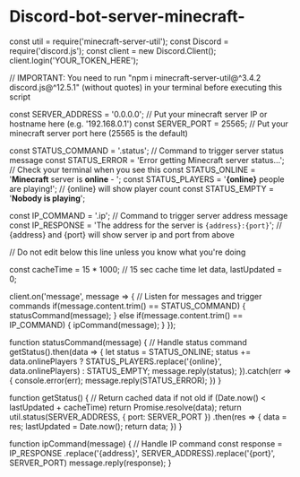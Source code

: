 # Discord-bot-server-minecraft-


const util = require('minecraft-server-util');
const Discord = require('discord.js');
const client = new Discord.Client();
client.login('YOUR_TOKEN_HERE');

// IMPORTANT: You need to run "npm i minecraft-server-util@^3.4.2 discord.js@^12.5.1" (without quotes) in your terminal before executing this script

const SERVER_ADDRESS = '0.0.0.0'; // Put your minecraft server IP or hostname here (e.g. '192.168.0.1')
const SERVER_PORT = 25565; // Put your minecraft server port here (25565 is the default)

const STATUS_COMMAND = '.status'; // Command to trigger server status message
const STATUS_ERROR = 'Error getting Minecraft server status...'; // Check your terminal when you see this
const STATUS_ONLINE = '**Minecraft** server is **online**  -  ';
const STATUS_PLAYERS = '**{online}** people are playing!'; // {online} will show player count
const STATUS_EMPTY = '**Nobody is playing**';

const IP_COMMAND = '.ip'; // Command to trigger server address message
const IP_RESPONSE = 'The address for the server is `{address}:{port}`'; // {address} and {port} will show server ip and port from above

// Do not edit below this line unless you know what you're doing

const cacheTime = 15 * 1000; // 15 sec cache time
let data, lastUpdated = 0;

client.on('message', message => { // Listen for messages and trigger commands
    if(message.content.trim() == STATUS_COMMAND) {
        statusCommand(message);
    } else if(message.content.trim() == IP_COMMAND) {
        ipCommand(message);
    }
});

function statusCommand(message) { // Handle status command
    getStatus().then(data => {
        let status = STATUS_ONLINE;
        status += data.onlinePlayers ? 
            STATUS_PLAYERS.replace('{online}', data.onlinePlayers) : STATUS_EMPTY;
        message.reply(status);
    }).catch(err => {
        console.error(err);
        message.reply(STATUS_ERROR);
    })
}

function getStatus() {
    // Return cached data if not old
    if (Date.now() < lastUpdated + cacheTime) return Promise.resolve(data);
    return util.status(SERVER_ADDRESS, { port: SERVER_PORT })
        .then(res => {
            data = res;
            lastUpdated = Date.now();
            return data;
        })
}

function ipCommand(message) { // Handle IP command
    const response = IP_RESPONSE
        .replace('{address}', SERVER_ADDRESS).replace('{port}', SERVER_PORT)
    message.reply(response);
}
